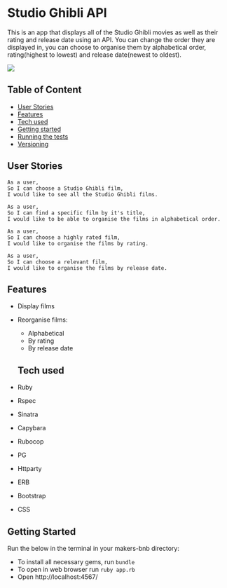 # Studio Ghibli API

This is an app that displays all of the Studio Ghibli movies as well as their rating and release date using an API. You can change the order they are displayed in, you can choose to organise them by alphabetical order, rating(highest to lowest) and release date(newest to oldest). 

<img src="Screen Shot 2020-03-05 at 15.37.30.png"/>

## Table of Content
- [User Stories](#user-stories)
- [Features](#features)
- [Tech used](#tech-used)
- [Getting started](#getting-started)
- [Running the tests](#running-the-tests)
- [Versioning](#versioning)  

## User Stories

```
As a user,
So I can choose a Studio Ghibli film,
I would like to see all the Studio Ghibli films.

As a user,
So I can find a specific film by it's title,
I would like to be able to organise the films in alphabetical order.

As a user,
So I can choose a highly rated film,
I would like to organise the films by rating.

As a user,
So I can choose a relevant film,
I would like to organise the films by release date.
```

## Features
- Display films
- Reorganise films:
  - Alphabetical
  - By rating
  - By release date
  
  ## Tech used
- Ruby  
- Rspec  
- Sinatra  
- Capybara
- Rubocop
- PG
- Httparty
- ERB
- Bootstrap
- CSS


## Getting Started

Run the below in the terminal in your makers-bnb directory:
- To install all necessary gems, run ```bundle```
- To open in web browser run ```ruby app.rb```
- Open http://localhost:4567/

